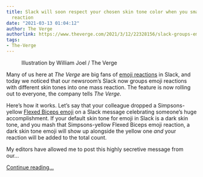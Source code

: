 ```yaml
---
title: Slack will soon respect your chosen skin tone color when you smash that emoji
  reaction
date: "2021-03-13 01:04:12"
author: The Verge
authorlink: https://www.theverge.com/2021/3/12/22328156/slack-groups-emoji-reactions-different-skin-tones-inclusivity
tags:
- The-Verge
---
```

<figure>
      <img alt="" src="https://cdn.vox-cdn.com/thumbor/K-Y6zW4pM4v-ey9Ehhh7nz4i9E0=/0x0:2050x1367/1310x873/cdn.vox-cdn.com/uploads/chorus_image/image/68959001/VRG_ILLO_4148_003.0.jpg" />
        <figcaption>Illustration by William Joel / The Verge</figcaption>
    </figure>

  <p id="EZ9AMA">Many of us here at <em>The Verge</em> are big fans of <a href="https://www.theverge.com/21368287/emoji-reactions-discussion-conversation-instagram-imessage">emoji reactions</a> in Slack, and today we noticed that our newsroom’s Slack now groups emoji reactions with different skin tones into one mass reaction. The feature is now rolling out to everyone, the company tells <em>The Verge</em>.</p>
<p id="uWGmG5">Here’s how it works. Let’s say that your colleague dropped a Simpsons-yellow <a href="https://emojipedia.org/flexed-biceps/">Flexed Biceps emoji</a> on a Slack message celebrating someone’s huge accomplishment. If your default skin tone for emoji in Slack is a dark skin tone, and you mash that Simpsons-yellow Flexed Biceps emoji reaction, a dark skin tone emoji will show up alongside the yellow one <em>and</em> your reaction will be added to the total count. </p>
<p id="vo2zyM">My editors have allowed me to post this highly secretive message from our...</p>
  <p>
    <a href="https://www.theverge.com/2021/3/12/22328156/slack-groups-emoji-reactions-different-skin-tones-inclusivity">Continue reading&hellip;</a>
  </p>